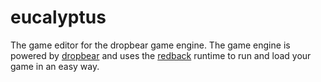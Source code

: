 # eucalyptus

The game editor for the dropbear game engine. The game engine is powered by [dropbear](https://github.com/4tkbytes/dropbear/tree/main/dropbear-engine) and uses the [redback](https://github.com/4tkbytes/dropbear/tree/main/redback) runtime to run and load your game in an easy way.

